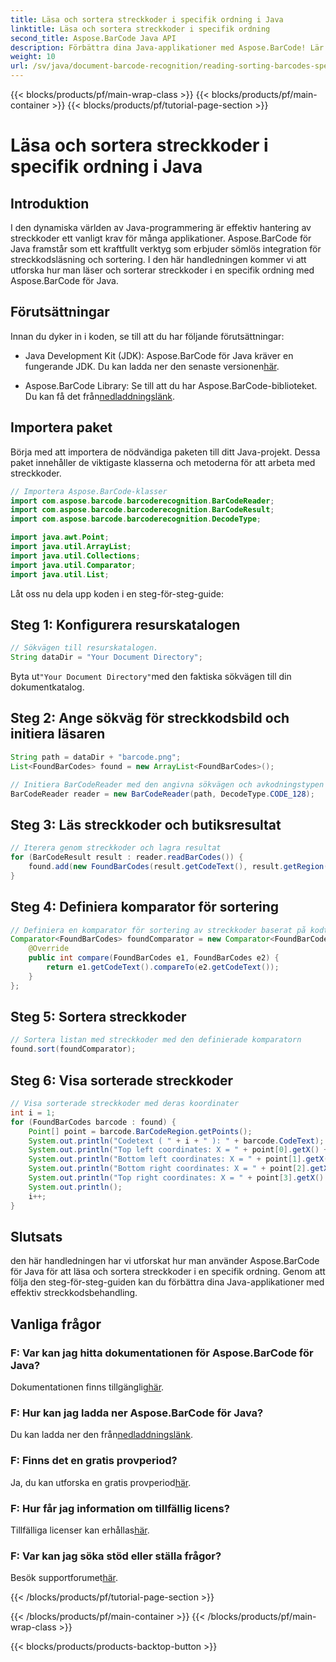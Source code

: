 ```yaml
---
title: Läsa och sortera streckkoder i specifik ordning i Java
linktitle: Läsa och sortera streckkoder i specifik ordning
second_title: Aspose.BarCode Java API
description: Förbättra dina Java-applikationer med Aspose.BarCode! Lär dig att läsa och sortera streckkoder effektivt. Följ vår steg-för-steg-guide för sömlös integration.
weight: 10
url: /sv/java/document-barcode-recognition/reading-sorting-barcodes-specific-order/
---
```


{{< blocks/products/pf/main-wrap-class >}}
{{< blocks/products/pf/main-container >}}
{{< blocks/products/pf/tutorial-page-section >}}

# Läsa och sortera streckkoder i specifik ordning i Java


## Introduktion

I den dynamiska världen av Java-programmering är effektiv hantering av streckkoder ett vanligt krav för många applikationer. Aspose.BarCode för Java framstår som ett kraftfullt verktyg som erbjuder sömlös integration för streckkodsläsning och sortering. I den här handledningen kommer vi att utforska hur man läser och sorterar streckkoder i en specifik ordning med Aspose.BarCode för Java.

## Förutsättningar

Innan du dyker in i koden, se till att du har följande förutsättningar:

-  Java Development Kit (JDK): Aspose.BarCode för Java kräver en fungerande JDK. Du kan ladda ner den senaste versionen[här](https://www.oracle.com/java/technologies/javase-downloads.html).

-  Aspose.BarCode Library: Se till att du har Aspose.BarCode-biblioteket. Du kan få det från[nedladdningslänk](https://releases.aspose.com/barcode/java/).

## Importera paket

Börja med att importera de nödvändiga paketen till ditt Java-projekt. Dessa paket innehåller de viktigaste klasserna och metoderna för att arbeta med streckkoder.

```java
// Importera Aspose.BarCode-klasser
import com.aspose.barcode.barcoderecognition.BarCodeReader;
import com.aspose.barcode.barcoderecognition.BarCodeResult;
import com.aspose.barcode.barcoderecognition.DecodeType;

import java.awt.Point;
import java.util.ArrayList;
import java.util.Collections;
import java.util.Comparator;
import java.util.List;
```

Låt oss nu dela upp koden i en steg-för-steg-guide:

## Steg 1: Konfigurera resurskatalogen

```java
// Sökvägen till resurskatalogen.
String dataDir = "Your Document Directory";
```

 Byta ut`"Your Document Directory"`med den faktiska sökvägen till din dokumentkatalog.

## Steg 2: Ange sökväg för streckkodsbild och initiera läsaren

```java
String path = dataDir + "barcode.png";
List<FoundBarCodes> found = new ArrayList<FoundBarCodes>();

// Initiera BarCodeReader med den angivna sökvägen och avkodningstypen
BarCodeReader reader = new BarCodeReader(path, DecodeType.CODE_128);
```

## Steg 3: Läs streckkoder och butiksresultat

```java
// Iterera genom streckkoder och lagra resultat
for (BarCodeResult result : reader.readBarCodes()) {
    found.add(new FoundBarCodes(result.getCodeText(), result.getRegion()));
}
```

## Steg 4: Definiera komparator för sortering

```java
// Definiera en komparator för sortering av streckkoder baserat på kodtext
Comparator<FoundBarCodes> foundComparator = new Comparator<FoundBarCodes>() {
    @Override
    public int compare(FoundBarCodes e1, FoundBarCodes e2) {
        return e1.getCodeText().compareTo(e2.getCodeText());
    }
};
```

## Steg 5: Sortera streckkoder

```java
// Sortera listan med streckkoder med den definierade komparatorn
found.sort(foundComparator);
```

## Steg 6: Visa sorterade streckkoder

```java
// Visa sorterade streckkoder med deras koordinater
int i = 1;
for (FoundBarCodes barcode : found) {
    Point[] point = barcode.BarCodeRegion.getPoints();
    System.out.println("Codetext ( " + i + " ): " + barcode.CodeText);
    System.out.println("Top left coordinates: X = " + point[0].getX() + ", Y = " + point[0].getY());
    System.out.println("Bottom left coordinates: X = " + point[1].getX() + ", Y = " + point[1].getY());
    System.out.println("Bottom right coordinates: X = " + point[2].getX() + ", Y = " + point[2].getY());
    System.out.println("Top right coordinates: X = " + point[3].getX() + ", Y = " + point[3].getY());
    System.out.println();
    i++;
}
```

## Slutsats

den här handledningen har vi utforskat hur man använder Aspose.BarCode för Java för att läsa och sortera streckkoder i en specifik ordning. Genom att följa den steg-för-steg-guiden kan du förbättra dina Java-applikationer med effektiv streckkodsbehandling.

## Vanliga frågor

### F: Var kan jag hitta dokumentationen för Aspose.BarCode för Java?
 Dokumentationen finns tillgänglig[här](https://reference.aspose.com/barcode/java/).

### F: Hur kan jag ladda ner Aspose.BarCode för Java?
 Du kan ladda ner den från[nedladdningslänk](https://releases.aspose.com/barcode/java/).

### F: Finns det en gratis provperiod?
 Ja, du kan utforska en gratis provperiod[här](https://releases.aspose.com/).

### F: Hur får jag information om tillfällig licens?
 Tillfälliga licenser kan erhållas[här](https://purchase.aspose.com/temporary-license/).

### F: Var kan jag söka stöd eller ställa frågor?
 Besök supportforumet[här](https://forum.aspose.com/c/barcode/13).

{{< /blocks/products/pf/tutorial-page-section >}}

{{< /blocks/products/pf/main-container >}}
{{< /blocks/products/pf/main-wrap-class >}}

{{< blocks/products/products-backtop-button >}}
